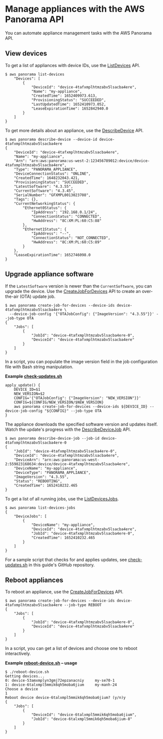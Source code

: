 # Manage appliances with the AWS Panorama API<a name="api-appliance"></a>

You can automate appliance management tasks with the AWS Panorama API\.

## View devices<a name="api-appliance-view"></a>

To get a list of appliances with device IDs, use the [ListDevices](https://docs.aws.amazon.com/panorama/latest/api/API_ListDevices.html) API\.

```
$ aws panorama list-devices
    "Devices": [
        {
            "DeviceId": "device-4tafxmplhtmzabv5lsacba4ere",
            "Name": "my-appliance",
            "CreatedTime": 1652409973.613,
            "ProvisioningStatus": "SUCCEEDED",
            "LastUpdatedTime": 1652410973.052,
            "LeaseExpirationTime": 1652842940.0
        }
    ]
}
```

To get more details about an appliance, use the [DescribeDevice](https://docs.aws.amazon.com/panorama/latest/api/API_DescribeDevice.html) API\.

```
$ aws panorama describe-device --device-id device-4tafxmplhtmzabv5lsacba4ere
{
    "DeviceId": "device-4tafxmplhtmzabv5lsacba4ere",
    "Name": "my-appliance",
    "Arn": "arn:aws:panorama:us-west-2:123456789012:device/device-4tafxmplhtmzabv5lsacba4ere",
    "Type": "PANORAMA_APPLIANCE",
    "DeviceConnectionStatus": "ONLINE",
    "CreatedTime": 1648232043.421,
    "ProvisioningStatus": "SUCCEEDED",
    "LatestSoftware": "4.3.55",
    "CurrentSoftware": "4.3.45",
    "SerialNumber": "GFXMPL0013023708",
    "Tags": {},
    "CurrentNetworkingStatus": {
        "Ethernet0Status": {
            "IpAddress": "192.168.0.1/24",
            "ConnectionStatus": "CONNECTED",
            "HwAddress": "8C:XM:PL:60:C5:88"
        },
        "Ethernet1Status": {
            "IpAddress": "--",
            "ConnectionStatus": "NOT_CONNECTED",
            "HwAddress": "8C:XM:PL:60:C5:89"
        }
    },
    "LeaseExpirationTime": 1652746098.0
}
```

## Upgrade appliance software<a name="api-appliance-upgrade"></a>

If the `LatestSoftware` version is newer than the `CurrentSoftware`, you can upgrade the device\. Use the [CreateJobForDevices](https://docs.aws.amazon.com/panorama/latest/api/API_CreateJobForDevices.html) API to create an over\-the\-air \(OTA\) update job\.

```
$ aws panorama create-job-for-devices --device-ids device-4tafxmplhtmzabv5lsacba4ere \
  --device-job-config '{"OTAJobConfig": {"ImageVersion": "4.3.55"}}' --job-type OTA
{
    "Jobs": [
        {
            "JobId": "device-4tafxmplhtmzabv5lsacba4ere-0",
            "DeviceId": "device-4tafxmplhtmzabv5lsacba4ere"
        }
    ]
}
```

In a script, you can populate the image version field in the job configuration file with Bash string manipulation\.

**Example [check\-updates\.sh](https://github.com/awsdocs/aws-panorama-developer-guide/blob/main/util-scripts/check-updates.sh)**  

```
apply_update() {
    DEVICE_ID=$1
    NEW_VERSION=$2
    CONFIG='{"OTAJobConfig": {"ImageVersion": "NEW_VERSION"}}'
    CONFIG=${CONFIG/NEW_VERSION/$NEW_VERSION}
    aws panorama create-job-for-devices --device-ids ${DEVICE_ID} --device-job-config "${CONFIG}" --job-type OTA
}
```

The appliance downloads the specified software version and updates itself\. Watch the update's progress with the [DescribeDeviceJob](https://docs.aws.amazon.com/panorama/latest/api/API_DescribeDeviceJob.html) API\.

```
$ aws panorama describe-device-job --job-id device-4tafxmplhtmzabv5lsacba4ere-0
{
    "JobId": "device-4tafxmplhtmzabv5lsacba4ere-0",
    "DeviceId": "device-4tafxmplhtmzabv5lsacba4ere",
    "DeviceArn": "arn:aws:panorama:us-west-2:559823168634:device/device-4tafxmplhtmzabv5lsacba4ere",
    "DeviceName": "my-appliance",
    "DeviceType": "PANORAMA_APPLIANCE",
    "ImageVersion": "4.3.55",
    "Status": "REBOOTING",
    "CreatedTime": 1652410232.465
}
```

To get a list of all running jobs, use the [ListDevicesJobs](https://docs.aws.amazon.com/panorama/latest/api/API_ListDevicesJobs.html)\.

```
$ aws panorama list-devices-jobs
{
    "DeviceJobs": [
        {
            "DeviceName": "my-appliance",
            "DeviceId": "device-4tafxmplhtmzabv5lsacba4ere",
            "JobId": "device-4tafxmplhtmzabv5lsacba4ere-0",
            "CreatedTime": 1652410232.465
        }
    ]
}
```

For a sample script that checks for and applies updates, see [check\-updates\.sh](https://github.com/awsdocs/aws-panorama-developer-guide/blob/main/util-scripts/check-updates.sh) in this guide's GitHub repository\.

## Reboot appliances<a name="api-appliance-reboot"></a>

To reboot an appliance, use the [CreateJobForDevices](https://docs.aws.amazon.com/panorama/latest/api/API_CreateJobForDevices.html) API\.

```
$ aws panorama create-job-for-devices --device-ids device-4tafxmplhtmzabv5lsacba4ere --job-type REBOOT
{
    "Jobs": [
        {
            "JobId": "device-4tafxmplhtmzabv5lsacba4ere-0",
            "DeviceId": "device-4tafxmplhtmzabv5lsacba4ere"
        }
    ]
}
```

In a script, you can get a list of devices and choose one to reboot interactively\.

**Example [reboot\-device\.sh](https://github.com/awsdocs/aws-panorama-developer-guide/blob/main/util-scripts/reboot-device.sh) – usage**  

```
$ ./reboot-device.sh
Getting devices...
0: device-53amxmplyn3gmj72epzanacniy     my-se70-1
1: device-6talxmpl5mmik6qh5moba6jium     my-manh-24
Choose a device
1
Reboot device device-6talxmpl5mmik6qh5moba6jium? (y/n)y
{
    "Jobs": [
        {
            "DeviceId": "device-6talxmpl5mmik6qh5moba6jium",
            "JobId": "device-6talxmpl5mmik6qh5moba6jium-8"
        }
    ]
}
```